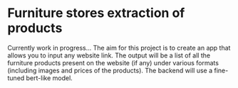 # Furniture stores extraction of products
Currently work in progress... The aim for this project is to create an app that allows you to input any website link. The output will be a list of all the furniture products present on the website (if any) under various formats (including images and prices of the products). The backend will use a fine-tuned bert-like model.
